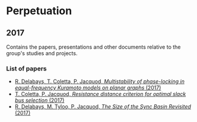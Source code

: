 # Perpetuation
## 2017
Contains the papers, presentations and other documents relative to the group's studies and projects.

### List of papers
* [R. Delabays, T. Coletta, P. Jacquod, *Multistability of phase-locking in equal-frequency Kuramoto models on planar graphs* (2017)](https://github.com/GeeeHesso/Perpetuation/tree/master/2017/Multistability_of_phase-locking_in_equal-frequency_Kuramoto_models_on_planar_graphs)
* [T. Coletta, P. Jacquod, *Resistance distance criterion for optimal slack bus selection* (2017)](https://github.com/GeeeHesso/Perpetuation/tree/master/2017/Resistance_Distance_Criterion_for_Optimal_Slack_Bus_Selection)
* [R. Delabays, M. Tyloo, P. Jacquod, *The Size of the Sync Basin Revisited* (2017)](https://github.com/GeeeHesso/Perpetuation/tree/master/2017/The_Size_of_the_Sync_Basin_Revisited)


